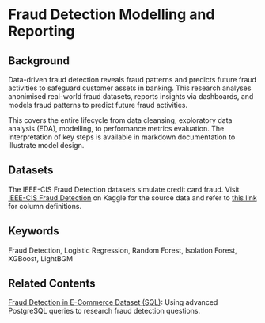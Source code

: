# Fraud Detection Modelling and Reporting

## Background

Data-driven fraud detection reveals fraud patterns and predicts future fraud activities to safeguard customer assets in banking. This research analyses anonimised real-world fraud datasets, reports insights via dashboards, and models fraud patterns to predict future fraud activities.

This covers the entire lifecycle from data cleansing, exploratory data analysis (EDA), modelling, to performance metrics evaluation. The interpretation of key steps is available in markdown documentation to illustrate model design.

## Datasets

The IEEE-CIS Fraud Detection datasets simulate credit card fraud. Visit [IEEE-CIS Fraud Detection](https://www.kaggle.com/competitions/ieee-fraud-detection/) on Kaggle for the source data and refer to [this link](https://www.kaggle.com/c/ieee-fraud-detection/discussion/101203) for column definitions.

## Keywords

Fraud Detection, Logistic Regression, Random Forest, Isolation Forest, XGBoost, LightBGM

## Related Contents
[Fraud Detection in E-Commerce Dataset (SQL)](https://github.com/mrlizhaozhi/fraud-detection-ecommerce-sql): Using advanced PostgreSQL queries to research fraud detection questions.